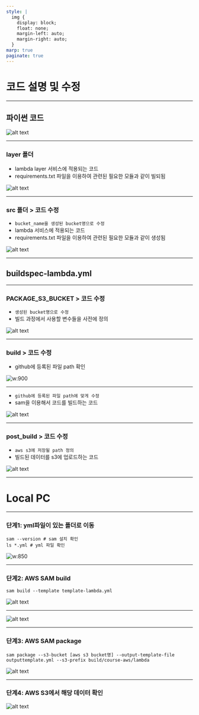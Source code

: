 ```yaml
---
style: |
  img {
    display: block;
    float: none;
    margin-left: auto;
    margin-right: auto;
  }
marp: true
paginate: true
---
```

# 코드 설명 및 수정 

---
## 파이썬 코드 
![alt text](./img/image-12.png)

---
### layer 폴더 
- lambda layer 서비스에 적용되는 코드 
- requirements.txt 파일을 이용하여 관련된 필요한 모듈과 같이 빌되됨  

![alt text](./img/image-13.png)

---
### src 폴더 > 코드 수정
- `bucket_name을 생성된 bucket명으로 수정`
- lambda 서비스에 적용되는 코드 
- requirements.txt 파일을 이용하여 관련된 필요한 모듈과 같이 생성됨

![alt text](./img/image-14.png)

---
## buildspec-lambda.yml

---
### PACKAGE_S3_BUCKET > 코드 수정 
- `생성된 bucket명으로 수정`
- 빌드 과정에서 사용할 변수들을 사전에 정의

![alt text](./img/image-15.png)

---
### build > 코드 수정 
- github에 등록된 파일 path 확인 

![w:900](./img/image-17.png)

---
- `github에 등록된 파일 path에 맞게 수정` 
- sam을 이용해서 코드를 빌드하는 코드

![alt text](./img/image-16.png)

---
### post_build > 코드 수정 
- `aws s3에 저장될 path 정의` 
- 빌드된 데이터를 s3에 업로드하는 코드 

![alt text](./img/image-18.png)

---
# Local PC

---
### 단계1: yml파일이 있는 폴더로 이동 
```shell
sam --version # sam 설치 확인 
ls *.yml # yml 파일 확인 
```
![w:850](./img/image-7.png)

---
### 단계2: AWS SAM build
```shell
sam build --template template-lambda.yml
```
![alt text](./img/image-8.png)

---
![alt text](./img/image-9.png)

---
### 단계3: AWS SAM package
```shell
sam package --s3-bucket [aws s3 bucket명] --output-template-file outputtemplate.yml --s3-prefix build/course-aws/lambda
```
![alt text](./img/image-10.png)

---
### 단계4: AWS S3에서 해당 데이터 확인 
![alt text](./img/image-11.png)


